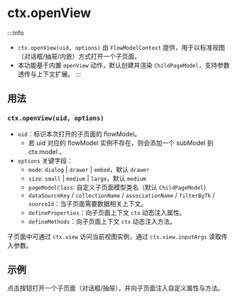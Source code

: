 # ctx.openView

:::info
- `ctx.openView(uid, options)` 由 `FlowModelContext` 提供，用于以标准视图（对话框/抽屉/内嵌）方式打开一个子页面。
- 本功能基于内置 `openView` 动作，默认创建并渲染 `ChildPageModel`，支持参数透传与上下文扩展。
:::

## 用法

### `ctx.openView(uid, options)`

- `uid`：标识本次打开的子页面的 flowModel。
  - 若 uid 对应的 flowModel 实例不存在，则会添加一个 subModel 到 ctx.model 。
- `options` 关键字段：
  - `mode`: `dialog` | `drawer` | `embed`，默认 `drawer`
  - `size`: `small` | `medium` | `large`，默认 `medium`
  - `pageModelClass`: 自定义子页面模型类名（默认 `ChildPageModel`）
  - `dataSourceKey` / `collectionName` / `associationName` / `filterByTk` / `sourceId`：当子页面需要数据相关上下文。
  - `defineProperties`：向子页面上下文 `ctx` 动态注入属性。
  - `defineMethods`：向子页面上下文 `ctx` 动态注入方法。

子页面中可通过 `ctx.view` 访问当前视图实例，通过 `ctx.view.inputArgs` 读取传入参数。

## 示例

点击按钮打开一个子页面（对话框/抽屉），并向子页面注入自定义属性与方法。

<code src="./index.tsx"></code>
